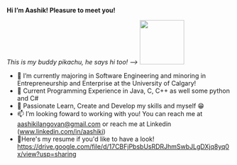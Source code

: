 
**Hi I’m Aashik! Pleasure to meet you!** 

*This is my buddy pikachu, he says hi too! -->*
<img src="https://thumbs.gfycat.com/MintyAnyGrouse-max-1mb.gif" width="100" height="100"/> 
- 👀 I’m currently majoring in Software Engineering and minoring in Entrepreneurship and Enterprise at the University of Calgary!
- 🌱 Current Programming Experience in Java, C, C++ as well some python and C#
- 💞️ Passionate Learn, Create and Develop my skills and myself 😁
- 📫 I’m looking foward to working with you! You can reach me at aashikilangovan@gmail.com or reach me at Linkedin (www.linkedin.com/in/aashiki)
- 📝Here's my resume if you'd like to have a look! https://drive.google.com/file/d/17CBFjPbsbUsRDRJhmSwbJLgDXjq8yq0x/view?usp=sharing
<!---
aashikilangovan/aashikilangovan is a ✨ special ✨ repository because its `README.md` (this file) appears on your GitHub profile.
You can click the Preview link to take a look at your changes.
--->
